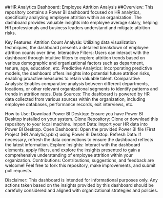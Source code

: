 ##HR Analytics Dashboard: Employee Attrition Analysis
##Overview:
This repository contains a Power BI dashboard focused on HR analytics, specifically analyzing employee attrition within an organization. The dashboard provides valuable insights into employee average salary, helping HR professionals and business leaders understand and mitigate attrition risks.

Key Features:
Attrition Count Analysis: Utilizing data visualization techniques, the dashboard presents a detailed breakdown of employee attrition counts over time.
Interactive Filters: Users can interact with the dashboard through intuitive filters to explore attrition trends based on various demographic and organizational factors such as department, tenure, age, education, etc.
Predictive Analytics: Incorporating predictive models, the dashboard offers insights into potential future attrition risks, enabling proactive measures to retain valuable talent.
Comparative Analysis: Enables comparative analysis between different departments, locations, or other relevant organizational segments to identify patterns and trends in attrition rates.
Data Sources:
The dashboard is powered by HR data collected from various sources within the organization, including employee databases, performance records, exit interviews, etc.

How to Use:
Download Power BI Desktop: Ensure you have Power BI Desktop installed on your system.
Clone Repository: Clone or download this repository to your local machine.
Import Data: Import your HR data into Power BI Desktop.
Open Dashboard: Open the provided Power BI file (First Project (HR Analytic).pbix) using Power BI Desktop.
Refresh Data: If necessary, refresh the data connections to ensure the dashboard reflects the latest information.
Explore Insights: Interact with the dashboard elements, apply filters, and explore the insights presented to gain a comprehensive understanding of employee attrition within your organization.
Contributions:
Contributions, suggestions, and feedback are welcome! Feel free to fork this repository, make improvements, and submit pull requests.


Disclaimer:
This dashboard is intended for informational purposes only. Any actions taken based on the insights provided by this dashboard should be carefully considered and aligned with organizational strategies and policies.
